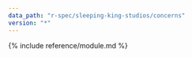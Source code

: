 ```yaml
---
data_path: "r-spec/sleeping-king-studios/concerns"
version: "*"
---
```


{% include reference/module.md %}
